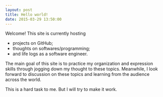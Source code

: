 ```yaml
---
layout: post
title: Hello world!
date: 2015-03-29 13:50:00
---
```


Welcome! This site is currently hosting

* projects on GitHub;
* thoughts on softwares/programming;
* and life logs as a software engineer.

The main goal of this site is to practice my organization and expression skills through jogging down my thought to these topics. Meanwhile, I look forward to discussion on these topics and learning from the audience across the world.  

This is a hard task to me. But I will try to make it work.